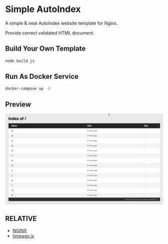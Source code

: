 # Simple AutoIndex

A simple & neat AutoIndex website template for Nginx.

Provide correct validated HTML document.

## Build Your Own Template

```bash
node build.js
```

## Run As Docker Service

```bash
docker-compose up -d
```

## Preview

![](./preview.png)

## RELATIVE

- [NGINX](https://www.nginx.com/)
- [timeago.js](https://github.com/hustcc/timeago.js)
